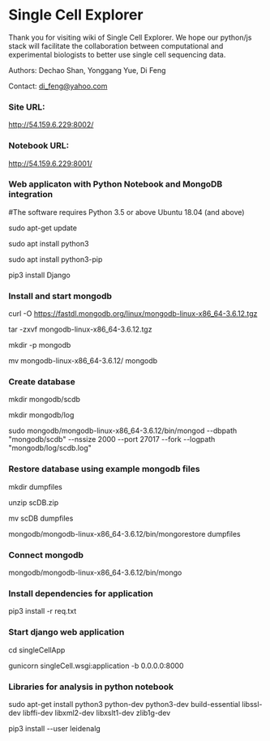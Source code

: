 # Single Cell Explorer 
Thank you for visiting wiki of Single Cell Explorer. We hope our python/js stack will facilitate the collaboration between computational and experimental biologists to better use single cell sequencing data. 

Authors: Dechao Shan, Yonggang Yue,  Di Feng

Contact: di_feng@yahoo.com

### Site URL: 
http://54.159.6.229:8002/

### Notebook URL: 
http://54.159.6.229:8001/


### Web applicaton with Python Notebook and MongoDB integration

#The software requires Python 3.5 or above Ubuntu 18.04 (and above) 

sudo apt-get update

sudo apt install python3

sudo apt install python3-pip

pip3 install Django

### Install and start mongodb

curl -O https://fastdl.mongodb.org/linux/mongodb-linux-x86_64-3.6.12.tgz

tar -zxvf mongodb-linux-x86_64-3.6.12.tgz

mkdir -p mongodb

mv mongodb-linux-x86_64-3.6.12/ mongodb

### Create database 

mkdir mongodb/scdb

mkdir mongodb/log

sudo mongodb/mongodb-linux-x86_64-3.6.12/bin/mongod --dbpath "mongodb/scdb" --nssize 2000 --port 27017 --fork --logpath "mongodb/log/scdb.log"

### Restore database using example mongodb files

mkdir dumpfiles

unzip scDB.zip

mv scDB dumpfiles

mongodb/mongodb-linux-x86_64-3.6.12/bin/mongorestore dumpfiles

### Connect mongodb

mongodb/mongodb-linux-x86_64-3.6.12/bin/mongo

### Install dependencies for application

pip3 install -r req.txt

### Start django web application

cd singleCellApp

gunicorn singleCell.wsgi:application -b 0.0.0.0:8000

### Libraries for analysis in python notebook  

sudo apt-get install python3 python-dev python3-dev build-essential libssl-dev libffi-dev libxml2-dev libxslt1-dev zlib1g-dev 

pip3 install --user leidenalg

